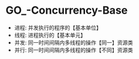 # GO_-Concurrency-Base

- 进程: 并发执行的程序的【基本单位】
- 线程: 进程执行的【基本单元】
- 并发: 同一时间间隔内多线程的操作【同一】资源类
- 并行: 同一时间间隔内多线程的操作【不同】资源类


